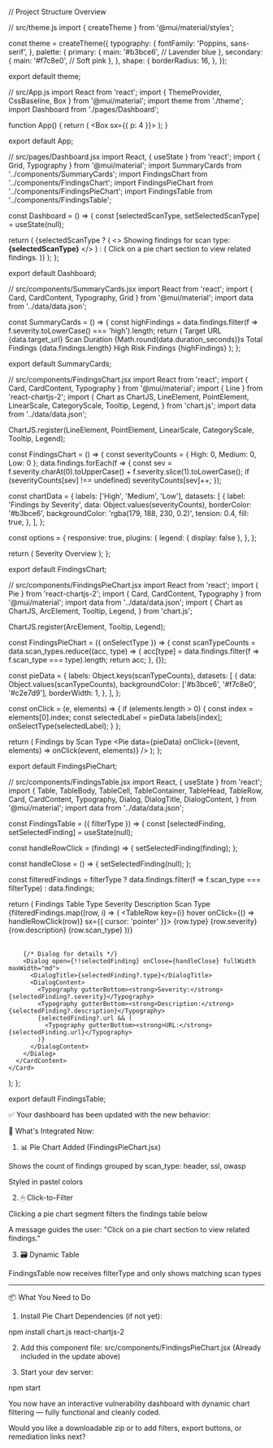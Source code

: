 // Project Structure Overview

// src/theme.js
import { createTheme } from '@mui/material/styles';

const theme = createTheme({
  typography: {
    fontFamily: 'Poppins, sans-serif',
  },
  palette: {
    primary: {
      main: '#b3bce6', // Lavender blue
    },
    secondary: {
      main: '#f7c8e0', // Soft pink
    },
  },
  shape: {
    borderRadius: 16,
  },
});

export default theme;


// src/App.js
import React from 'react';
import { ThemeProvider, CssBaseline, Box } from '@mui/material';
import theme from './theme';
import Dashboard from './pages/Dashboard';

function App() {
  return (
    <ThemeProvider theme={theme}>
      <CssBaseline />
      <Box sx={{ p: 4 }}>
        <Dashboard />
      </Box>
    </ThemeProvider>
  );
}

export default App;


// src/pages/Dashboard.jsx
import React, { useState } from 'react';
import { Grid, Typography } from '@mui/material';
import SummaryCards from '../components/SummaryCards';
import FindingsChart from '../components/FindingsChart';
import FindingsPieChart from '../components/FindingsPieChart';
import FindingsTable from '../components/FindingsTable';

const Dashboard = () => {
  const [selectedScanType, setSelectedScanType] = useState(null);

  return (
    <Grid container spacing={4}>
      <Grid item xs={12}>
        <SummaryCards />
      </Grid>
      <Grid item xs={12} md={6}>
        <FindingsChart />
      </Grid>
      <Grid item xs={12} md={6}>
        <FindingsPieChart onSelectType={setSelectedScanType} />
      </Grid>
      <Grid item xs={12}>
        {selectedScanType ? (
          <>
            <Typography variant="subtitle1" gutterBottom>
              Showing findings for scan type: <strong>{selectedScanType}</strong>
            </Typography>
            <FindingsTable filterType={selectedScanType} />
          </>
        ) : (
          <Typography variant="body2" color="text.secondary">
            Click on a pie chart section to view related findings.
          </Typography>
        )}
      </Grid>
    </Grid>
  );
};

export default Dashboard;


// src/components/SummaryCards.jsx
import React from 'react';
import { Card, CardContent, Typography, Grid } from '@mui/material';
import data from '../data/data.json';

const SummaryCards = () => {
  const highFindings = data.findings.filter(f => f.severity.toLowerCase() === 'high').length;
  return (
    <Grid container spacing={2}>
      <Grid item xs={12} md={3}>
        <Card>
          <CardContent>
            <Typography variant="h6">Target URL</Typography>
            <Typography>{data.target_url}</Typography>
          </CardContent>
        </Card>
      </Grid>
      <Grid item xs={12} md={3}>
        <Card>
          <CardContent>
            <Typography variant="h6">Scan Duration</Typography>
            <Typography>{Math.round(data.duration_seconds)}s</Typography>
          </CardContent>
        </Card>
      </Grid>
      <Grid item xs={12} md={3}>
        <Card>
          <CardContent>
            <Typography variant="h6">Total Findings</Typography>
            <Typography>{data.findings.length}</Typography>
          </CardContent>
        </Card>
      </Grid>
      <Grid item xs={12} md={3}>
        <Card>
          <CardContent>
            <Typography variant="h6">High Risk Findings</Typography>
            <Typography>{highFindings}</Typography>
          </CardContent>
        </Card>
      </Grid>
    </Grid>
  );
};

export default SummaryCards;


// src/components/FindingsChart.jsx
import React from 'react';
import { Card, CardContent, Typography } from '@mui/material';
import { Line } from 'react-chartjs-2';
import {
  Chart as ChartJS,
  LineElement,
  PointElement,
  LinearScale,
  CategoryScale,
  Tooltip,
  Legend,
} from 'chart.js';
import data from '../data/data.json';

ChartJS.register(LineElement, PointElement, LinearScale, CategoryScale, Tooltip, Legend);

const FindingsChart = () => {
  const severityCounts = { High: 0, Medium: 0, Low: 0 };
  data.findings.forEach(f => {
    const sev = f.severity.charAt(0).toUpperCase() + f.severity.slice(1).toLowerCase();
    if (severityCounts[sev] !== undefined) severityCounts[sev]++;
  });

  const chartData = {
    labels: ['High', 'Medium', 'Low'],
    datasets: [
      {
        label: 'Findings by Severity',
        data: Object.values(severityCounts),
        borderColor: '#b3bce6',
        backgroundColor: 'rgba(179, 188, 230, 0.2)',
        tension: 0.4,
        fill: true,
      },
    ],
  };

  const options = {
    responsive: true,
    plugins: {
      legend: { display: false },
    },
  };

  return (
    <Card>
      <CardContent>
        <Typography variant="h6" gutterBottom>
          Severity Overview
        </Typography>
        <Line data={chartData} options={options} />
      </CardContent>
    </Card>
  );
};

export default FindingsChart;


// src/components/FindingsPieChart.jsx
import React from 'react';
import { Pie } from 'react-chartjs-2';
import { Card, CardContent, Typography } from '@mui/material';
import data from '../data/data.json';
import {
  Chart as ChartJS,
  ArcElement,
  Tooltip,
  Legend,
} from 'chart.js';

ChartJS.register(ArcElement, Tooltip, Legend);

const FindingsPieChart = ({ onSelectType }) => {
  const scanTypeCounts = data.scan_types.reduce((acc, type) => {
    acc[type] = data.findings.filter(f => f.scan_type === type).length;
    return acc;
  }, {});

  const pieData = {
    labels: Object.keys(scanTypeCounts),
    datasets: [
      {
        data: Object.values(scanTypeCounts),
        backgroundColor: ['#b3bce6', '#f7c8e0', '#c2e7d9'],
        borderWidth: 1,
      },
    ],
  };

  const onClick = (e, elements) => {
    if (elements.length > 0) {
      const index = elements[0].index;
      const selectedLabel = pieData.labels[index];
      onSelectType(selectedLabel);
    }
  };

  return (
    <Card>
      <CardContent>
        <Typography variant="h6" gutterBottom>
          Findings by Scan Type
        </Typography>
        <Pie data={pieData} onClick={(event, elements) => onClick(event, elements)} />
      </CardContent>
    </Card>
  );
};

export default FindingsPieChart;


// src/components/FindingsTable.jsx
import React, { useState } from 'react';
import {
  Table,
  TableBody,
  TableCell,
  TableContainer,
  TableHead,
  TableRow,
  Card,
  CardContent,
  Typography,
  Dialog,
  DialogTitle,
  DialogContent,
} from '@mui/material';
import data from '../data/data.json';

const FindingsTable = ({ filterType }) => {
  const [selectedFinding, setSelectedFinding] = useState(null);

  const handleRowClick = (finding) => {
    setSelectedFinding(finding);
  };

  const handleClose = () => {
    setSelectedFinding(null);
  };

  const filteredFindings = filterType
    ? data.findings.filter(f => f.scan_type === filterType)
    : data.findings;

  return (
    <Card>
      <CardContent>
        <Typography variant="h6" gutterBottom>
          Findings Table
        </Typography>
        <TableContainer>
          <Table size="small">
            <TableHead>
              <TableRow>
                <TableCell>Type</TableCell>
                <TableCell>Severity</TableCell>
                <TableCell>Description</TableCell>
                <TableCell>Scan Type</TableCell>
              </TableRow>
            </TableHead>
            <TableBody>
              {filteredFindings.map((row, i) => (
                <TableRow key={i} hover onClick={() => handleRowClick(row)} sx={{ cursor: 'pointer' }}>
                  <TableCell>{row.type}</TableCell>
                  <TableCell>{row.severity}</TableCell>
                  <TableCell>{row.description}</TableCell>
                  <TableCell>{row.scan_type}</TableCell>
                </TableRow>
              ))}
            </TableBody>
          </Table>
        </TableContainer>

        {/* Dialog for details */}
        <Dialog open={!!selectedFinding} onClose={handleClose} fullWidth maxWidth="md">
          <DialogTitle>{selectedFinding?.type}</DialogTitle>
          <DialogContent>
            <Typography gutterBottom><strong>Severity:</strong> {selectedFinding?.severity}</Typography>
            <Typography gutterBottom><strong>Description:</strong> {selectedFinding?.description}</Typography>
            {selectedFinding?.url && (
              <Typography gutterBottom><strong>URL:</strong> {selectedFinding.url}</Typography>
            )}
          </DialogContent>
        </Dialog>
      </CardContent>
    </Card>
  );
};

export default FindingsTable;


✅ Your dashboard has been updated with the new behavior:

🔄 What's Integrated Now:

1. 📊 Pie Chart Added (FindingsPieChart.jsx)

Shows the count of findings grouped by scan_type: header, ssl, owasp

Styled in pastel colors



2. 🖱 Click-to-Filter

Clicking a pie chart segment filters the findings table below

A message guides the user: "Click on a pie chart section to view related findings."



3. 🗃 Dynamic Table

FindingsTable now receives filterType and only shows matching scan types





---

📦 What You Need to Do

1. Install Pie Chart Dependencies (if not yet):



npm install chart.js react-chartjs-2

2. Add this component file: src/components/FindingsPieChart.jsx
(Already included in the update above)


3. Start your dev server:



npm start

You now have an interactive vulnerability dashboard with dynamic chart filtering — fully functional and cleanly coded.

Would you like a downloadable zip or to add filters, export buttons, or remediation links next?

